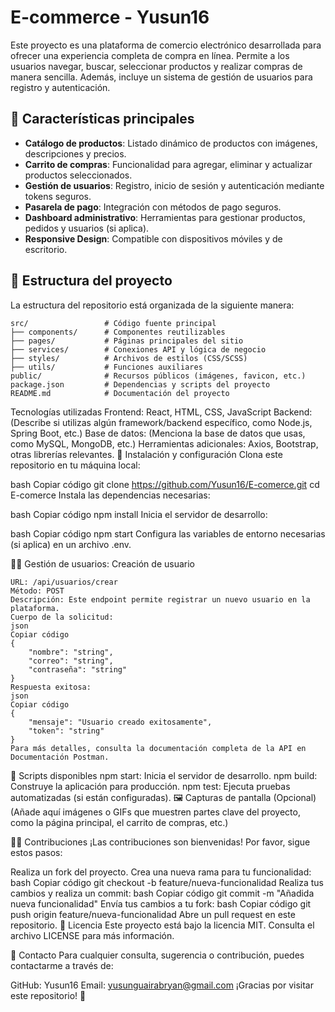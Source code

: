 # E-commerce - Yusun16

Este proyecto es una plataforma de comercio electrónico desarrollada para ofrecer una experiencia completa de compra en línea. Permite a los usuarios navegar, buscar, seleccionar productos y realizar compras de manera sencilla. Además, incluye un sistema de gestión de usuarios para registro y autenticación.

## 🚀 Características principales

- **Catálogo de productos**: Listado dinámico de productos con imágenes, descripciones y precios.
- **Carrito de compras**: Funcionalidad para agregar, eliminar y actualizar productos seleccionados.
- **Gestión de usuarios**: Registro, inicio de sesión y autenticación mediante tokens seguros.
- **Pasarela de pago**: Integración con métodos de pago seguros.
- **Dashboard administrativo**: Herramientas para gestionar productos, pedidos y usuarios (si aplica).
- **Responsive Design**: Compatible con dispositivos móviles y de escritorio.

## 📂 Estructura del proyecto

La estructura del repositorio está organizada de la siguiente manera:

```plaintext
src/                 # Código fuente principal
├── components/      # Componentes reutilizables
├── pages/           # Páginas principales del sitio
├── services/        # Conexiones API y lógica de negocio
├── styles/          # Archivos de estilos (CSS/SCSS)
├── utils/           # Funciones auxiliares
public/              # Recursos públicos (imágenes, favicon, etc.)
package.json         # Dependencias y scripts del proyecto
README.md            # Documentación del proyecto
```



Tecnologías utilizadas
Frontend: React, HTML, CSS, JavaScript
Backend: (Describe si utilizas algún framework/backend específico, como Node.js, Spring Boot, etc.)
Base de datos: (Menciona la base de datos que usas, como MySQL, MongoDB, etc.)
Herramientas adicionales: Axios, Bootstrap, otras librerías relevantes.
🚀 Instalación y configuración
Clona este repositorio en tu máquina local:

bash
Copiar código
git clone https://github.com/Yusun16/E-comerce.git
cd E-comerce
Instala las dependencias necesarias:

bash
Copiar código
npm install
Inicia el servidor de desarrollo:

bash
Copiar código
npm start
Configura las variables de entorno necesarias (si aplica) en un archivo .env.

🧑‍💻 Gestión de usuarios: Creación de usuario
```📥 Endpoint: Crear usuario
URL: /api/usuarios/crear
Método: POST
Descripción: Este endpoint permite registrar un nuevo usuario en la plataforma.
Cuerpo de la solicitud:
json
Copiar código
{
    "nombre": "string",
    "correo": "string",
    "contraseña": "string"
}
Respuesta exitosa:
json
Copiar código
{
    "mensaje": "Usuario creado exitosamente",
    "token": "string"
}
Para más detalles, consulta la documentación completa de la API en Documentación Postman.
```
📄 Scripts disponibles
npm start: Inicia el servidor de desarrollo.
npm build: Construye la aplicación para producción.
npm test: Ejecuta pruebas automatizadas (si están configuradas).
🖼️ Capturas de pantalla (Opcional)
(Añade aquí imágenes o GIFs que muestren partes clave del proyecto, como la página principal, el carrito de compras, etc.)

🧑‍💻 Contribuciones
¡Las contribuciones son bienvenidas! Por favor, sigue estos pasos:

Realiza un fork del proyecto.
Crea una nueva rama para tu funcionalidad:
bash
Copiar código
git checkout -b feature/nueva-funcionalidad
Realiza tus cambios y realiza un commit:
bash
Copiar código
git commit -m "Añadida nueva funcionalidad"
Envía tus cambios a tu fork:
bash
Copiar código
git push origin feature/nueva-funcionalidad
Abre un pull request en este repositorio.
📄 Licencia
Este proyecto está bajo la licencia MIT. Consulta el archivo LICENSE para más información.

🤝 Contacto
Para cualquier consulta, sugerencia o contribución, puedes contactarme a través de:

GitHub: Yusun16
Email: yusunguairabryan@gmail.com
¡Gracias por visitar este repositorio! 🎉
